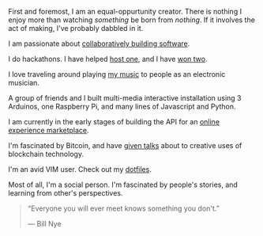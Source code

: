 First and foremost, I am an equal-oppurtunity creator. There is nothing I enjoy
more than watching *something* be born from *nothing*. If it involves the act of
making, I've probably dabbled in it.

I am passionate about [collaboratively building
software](https://github.com/ianks).

I do hackathons. I have helped [host
one](https://www.youtube.com/watch?v=FkK0PabP2to), and I have [won
two](http://ianks.com/year-of-hackathons/).

I love traveling around playing [my music](https://soundcloud.com/ionik) to
people as an electronic musician.

A group of friends and I built multi-media interactive installation using
3 Arduinos, one Raspberry Pi, and many lines of Javascript and Python.

I am currently in the early stages of building the API for an [online experience
marketplace](https://github.com/tuxedio).

I'm fascinated by Bitcoin, and have [given
talks](/assets/docs/BitcoinPresentation.pdf)
about to creative uses of blockchain technology.

I'm an avid VIM user. Check out my
[dotfiles](https://github.com/ianks/yadr-alt).

Most of all, I'm a social person. I'm fascinated by people's stories, and
learning from other's perspectives.

> “Everyone you will ever meet knows something you don't.”
>
> ― Bill Nye
